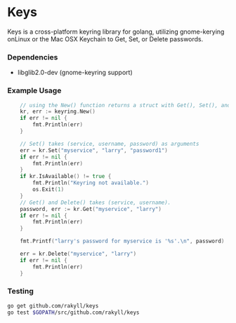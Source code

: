 # Keys

Keys is a cross-platform keyring library for golang, utilizing gnome-kerying onLinux or the Mac OSX Keychain to Get, Set, or Delete passwords.

### Dependencies
- libglib2.0-dev (gnome-keyring support)

### Example Usage
```go
	// using the New() function returns a struct with Get(), Set(), and Delete() as methods.
	kr, err := keyring.New()
	if err != nil {
		fmt.Println(err)
	}

	// Set() takes (service, username, password) as arguments
	err = kr.Set("myservice", "larry", "password1")
	if err != nil {
		fmt.Println(err)
	}
	if kr.IsAvailable() != true {
		fmt.Println("Keyring not available.")
		os.Exit(1)
	}
	// Get() and Delete() takes (service, username).
	password, err := kr.Get("myservice", "larry")
	if err != nil {
		fmt.Println(err)
	}

	fmt.Printf("larry's password for myservice is '%s'.\n", password)

	err = kr.Delete("myservice", "larry")
	if err != nil {
		fmt.Println(err)
	}
```

### Testing
```bash
go get github.com/rakyll/keys
go test $GOPATH/src/github.com/rakyll/keys
```
